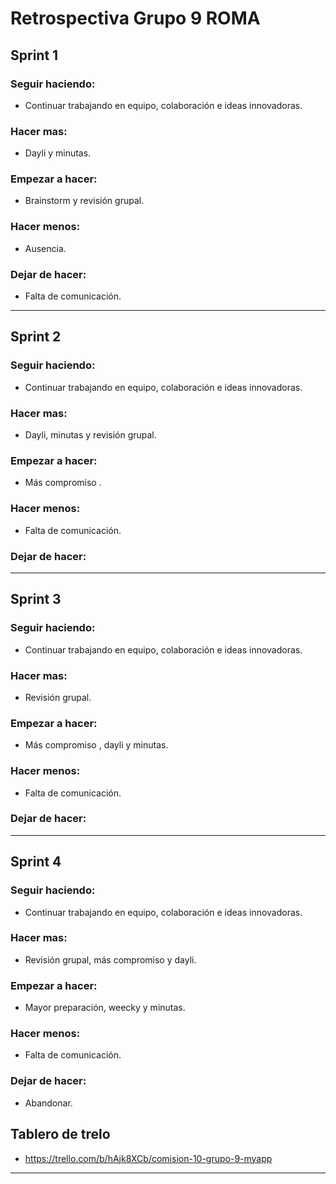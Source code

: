 # Retrospectiva Grupo 9 ROMA

## Sprint 1

### Seguir haciendo:
- Continuar trabajando en equipo, colaboración e ideas innovadoras.
### Hacer mas:
- Dayli y minutas.
### Empezar a hacer:
- Brainstorm y revisión grupal.
### Hacer menos: 
- Ausencia.
### Dejar de hacer:
- Falta de comunicación.


   <!-- --------------------------------------------------------------------- -->
___                                                  

## Sprint 2

### Seguir haciendo:
- Continuar trabajando en equipo, colaboración e ideas innovadoras.
### Hacer mas:
- Dayli, minutas y revisión grupal.
### Empezar a hacer:
- Más compromiso .
### Hacer menos: 
- Falta de comunicación.
### Dejar de hacer:


   <!-- --------------------------------------------------------------------- -->
___    

## Sprint 3

### Seguir haciendo:
- Continuar trabajando en equipo, colaboración e ideas innovadoras.
### Hacer mas:
-  Revisión grupal.
### Empezar a hacer:
- Más compromiso , dayli y minutas.
### Hacer menos: 
- Falta de comunicación.
### Dejar de hacer:

   <!-- --------------------------------------------------------------------- -->
___   

## Sprint 4

### Seguir haciendo:
- Continuar trabajando en equipo, colaboración e ideas innovadoras.
### Hacer mas:
-  Revisión grupal, más compromiso y dayli.
### Empezar a hacer:
- Mayor preparación, weecky y minutas.
### Hacer menos: 
- Falta de comunicación.
### Dejar de hacer:
- Abandonar.


## Tablero de trelo
- https://trello.com/b/hAjk8XCb/comision-10-grupo-9-myapp

   <!-- --------------------------------------------------------------------- -->
___     

                                    
